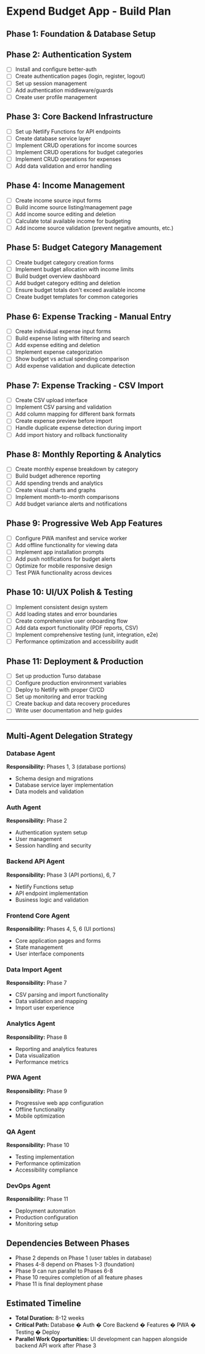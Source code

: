 # Expend Budget App - Build Plan

## Phase 1: Foundation & Database Setup

## Phase 2: Authentication System
- [ ] Install and configure better-auth
- [ ] Create authentication pages (login, register, logout)
- [ ] Set up session management
- [ ] Add authentication middleware/guards
- [ ] Create user profile management

## Phase 3: Core Backend Infrastructure
- [ ] Set up Netlify Functions for API endpoints
- [ ] Create database service layer
- [ ] Implement CRUD operations for income sources
- [ ] Implement CRUD operations for budget categories
- [ ] Implement CRUD operations for expenses
- [ ] Add data validation and error handling

## Phase 4: Income Management
- [ ] Create income source input forms
- [ ] Build income source listing/management page
- [ ] Add income source editing and deletion
- [ ] Calculate total available income for budgeting
- [ ] Add income source validation (prevent negative amounts, etc.)

## Phase 5: Budget Category Management
- [ ] Create budget category creation forms
- [ ] Implement budget allocation with income limits
- [ ] Build budget overview dashboard
- [ ] Add budget category editing and deletion
- [ ] Ensure budget totals don't exceed available income
- [ ] Create budget templates for common categories

## Phase 6: Expense Tracking - Manual Entry
- [ ] Create individual expense input forms
- [ ] Build expense listing with filtering and search
- [ ] Add expense editing and deletion
- [ ] Implement expense categorization
- [ ] Show budget vs actual spending comparison
- [ ] Add expense validation and duplicate detection

## Phase 7: Expense Tracking - CSV Import
- [ ] Create CSV upload interface
- [ ] Implement CSV parsing and validation
- [ ] Add column mapping for different bank formats
- [ ] Create expense preview before import
- [ ] Handle duplicate expense detection during import
- [ ] Add import history and rollback functionality

## Phase 8: Monthly Reporting & Analytics
- [ ] Create monthly expense breakdown by category
- [ ] Build budget adherence reporting
- [ ] Add spending trends and analytics
- [ ] Create visual charts and graphs
- [ ] Implement month-to-month comparisons
- [ ] Add budget variance alerts and notifications

## Phase 9: Progressive Web App Features
- [ ] Configure PWA manifest and service worker
- [ ] Add offline functionality for viewing data
- [ ] Implement app installation prompts
- [ ] Add push notifications for budget alerts
- [ ] Optimize for mobile responsive design
- [ ] Test PWA functionality across devices

## Phase 10: UI/UX Polish & Testing
- [ ] Implement consistent design system
- [ ] Add loading states and error boundaries
- [ ] Create comprehensive user onboarding flow
- [ ] Add data export functionality (PDF reports, CSV)
- [ ] Implement comprehensive testing (unit, integration, e2e)
- [ ] Performance optimization and accessibility audit

## Phase 11: Deployment & Production
- [ ] Set up production Turso database
- [ ] Configure production environment variables
- [ ] Deploy to Netlify with proper CI/CD
- [ ] Set up monitoring and error tracking
- [ ] Create backup and data recovery procedures
- [ ] Write user documentation and help guides

---

## Multi-Agent Delegation Strategy

### Database Agent
**Responsibility:** Phases 1, 3 (database portions)
- Schema design and migrations
- Database service layer implementation
- Data models and validation

### Auth Agent  
**Responsibility:** Phase 2
- Authentication system setup
- User management
- Session handling and security

### Backend API Agent
**Responsibility:** Phase 3 (API portions), 6, 7
- Netlify Functions setup
- API endpoint implementation
- Business logic and validation

### Frontend Core Agent
**Responsibility:** Phases 4, 5, 6 (UI portions)
- Core application pages and forms
- State management
- User interface components

### Data Import Agent
**Responsibility:** Phase 7
- CSV parsing and import functionality
- Data validation and mapping
- Import user experience

### Analytics Agent
**Responsibility:** Phase 8
- Reporting and analytics features
- Data visualization
- Performance metrics

### PWA Agent
**Responsibility:** Phase 9
- Progressive web app configuration
- Offline functionality
- Mobile optimization

### QA Agent
**Responsibility:** Phase 10
- Testing implementation
- Performance optimization
- Accessibility compliance

### DevOps Agent
**Responsibility:** Phase 11
- Deployment automation
- Production configuration
- Monitoring setup

## Dependencies Between Phases
- Phase 2 depends on Phase 1 (user tables in database)
- Phases 4-8 depend on Phases 1-3 (foundation)
- Phase 9 can run parallel to Phases 6-8
- Phase 10 requires completion of all feature phases
- Phase 11 is final deployment phase

## Estimated Timeline
- **Total Duration:** 8-12 weeks
- **Critical Path:** Database � Auth � Core Backend � Features � PWA � Testing � Deploy
- **Parallel Work Opportunities:** UI development can happen alongside backend API work after Phase 3